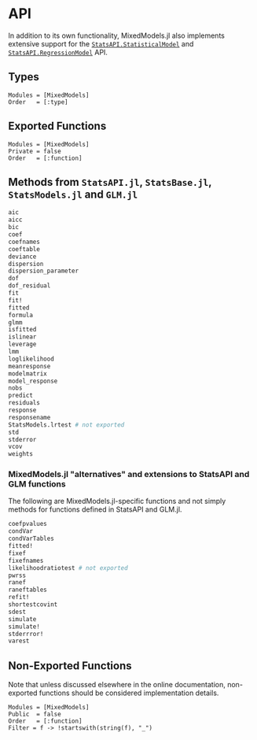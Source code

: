# API

In addition to its own functionality, MixedModels.jl also implements extensive support for the [`StatsAPI.StatisticalModel`](https://github.com/JuliaStats/StatsAPI.jl/blob/main/src/statisticalmodel.jl) and [`StatsAPI.RegressionModel`](https://github.com/JuliaStats/StatsAPI.jl/blob/main/src/regressionmodel.jl) API.

## Types

```@autodocs
Modules = [MixedModels]
Order   = [:type]
```

## Exported Functions
```@autodocs
Modules = [MixedModels]
Private = false
Order   = [:function]
```

## Methods from `StatsAPI.jl`, `StatsBase.jl`, `StatsModels.jl` and `GLM.jl`

```julia
aic
aicc
bic
coef
coefnames
coeftable
deviance
dispersion
dispersion_parameter
dof
dof_residual
fit
fit!
fitted
formula
glmm
isfitted
islinear
leverage
lmm
loglikelihood
meanresponse
modelmatrix
model_response
nobs
predict
residuals
response
responsename
StatsModels.lrtest # not exported
std
stderror
vcov
weights
```

### MixedModels.jl "alternatives" and extensions to StatsAPI and GLM functions

The following are MixedModels.jl-specific functions and not simply methods for functions defined in StatsAPI and GLM.jl.

```julia
coefpvalues
condVar
condVarTables
fitted!
fixef
fixefnames
likelihoodratiotest # not exported
pwrss
ranef
raneftables
refit!
shortestcovint
sdest
simulate
simulate!
stderrror!
varest
```

## Non-Exported Functions

Note that unless discussed elsewhere in the online documentation, non-exported functions should be considered implementation details.

```@autodocs
Modules = [MixedModels]
Public  = false
Order   = [:function]
Filter = f -> !startswith(string(f), "_")
```
